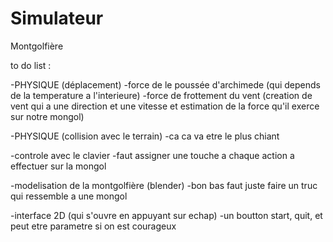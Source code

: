 # Simulateur
Montgolfière

to do list :

-PHYSIQUE (déplacement)
    -force de le poussée d'archimede (qui depends de la temperature a l'interieure)
    -force de frottement du vent (creation de vent qui a une direction et une vitesse et estimation de la force qu'il exerce sur notre mongol)
    
-PHYSIQUE (collision avec le terrain)
    -ca ca va etre le plus chiant 
    
-controle avec le clavier
    -faut assigner une touche a chaque action a effectuer sur la mongol
    
-modelisation de la montgolfière (blender)
    -bon bas faut juste faire un truc qui ressemble a une mongol
    
-interface 2D (qui s'ouvre en appuyant sur echap)
    -un boutton start, quit, et peut etre parametre si on est courageux

